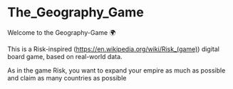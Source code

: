 # The_Geography_Game
Welcome to the Geography-Game :earth_africa:

This is a Risk-inspired (https://en.wikipedia.org/wiki/Risk_(game)) digital board game, based on real-world data. 

As in the game Risk, you want to expand your empire as much as possible and claim as many countries as possible
